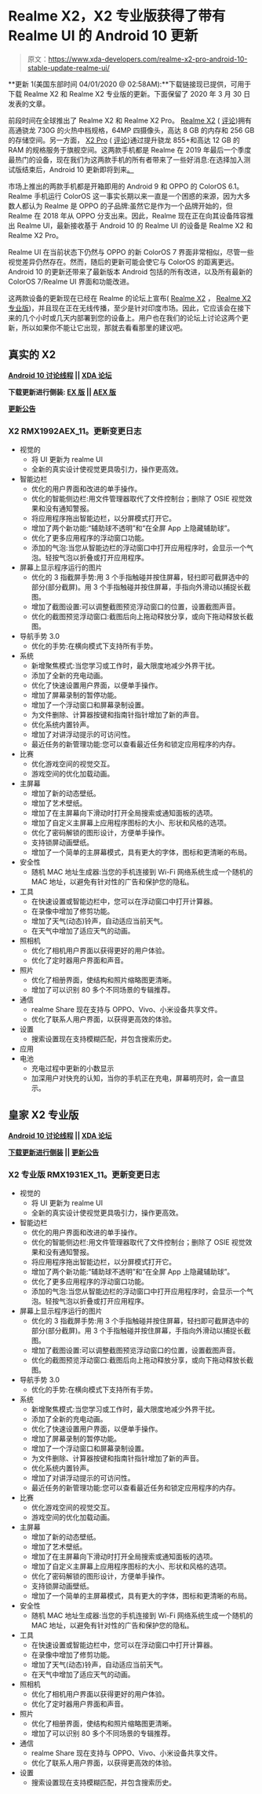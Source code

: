 # Realme X2，X2 专业版获得了带有 Realme UI 的 Android 10 更新

> 原文：<https://www.xda-developers.com/realme-x2-pro-android-10-stable-update-realme-ui/>

**更新 1(美国东部时间 04/01/2020 @ 02:58AM):**下载链接现已提供，可用于下载 Realme X2 和 Realme X2 专业版的更新。下面保留了 2020 年 3 月 30 日发表的文章。

前段时间在全球推出了 Realme X2 和 Realme X2 Pro。 [Realme X2](https://www.xda-developers.com/realme-x2-snapdragon-730g-30w-fast-charging-64mp-quad-camera-in-india/) ( [评论](https://www.xda-developers.com/realme-x2-review-snapdragon-730g-gaming/))拥有高通骁龙 730G 的火热中档规格，64MP 四摄像头，高达 8 GB 的内存和 256 GB 的存储空间。另一方面， [X2 Pro](https://www.xda-developers.com/realme-x2-pro-snapdragon-855-plus-64mp-optical-zoom-12gb-ram-ufs-3-0/) ( [评论](https://www.xda-developers.com/realme-x2-pro-xda-review/))通过提升骁龙 855+和高达 12 GB 的 RAM 的规格服务于旗舰空间。这两款手机都是 Realme 在 2019 年最后一个季度最热门的设备，现在我们为这两款手机的所有者带来了一些好消息:在选择加入测试版结束后，Android 10 更新即将到来[。](https://www.xda-developers.com/realme-x2-pro-ui-coloros-7-android-10-beta/)

市场上推出的两款手机都是开箱即用的 Android 9 和 OPPO 的 ColorOS 6.1。Realme 手机运行 ColorOS 这一事实长期以来一直是一个困惑的来源，因为大多数人都认为 Realme 是 OPPO 的子品牌:虽然它是作为一个品牌开始的，但 Realme 在 2018 年从 OPPO 分支出来。因此，Realme 现在正在向其设备阵容推出 Realme UI，最新接收基于 Android 10 的 Realme UI 的设备是 Realme X2 和 Realme X2 Pro。

Realme UI 在当前状态下仍然与 OPPO 的新 ColorOS 7 界面非常相似，尽管一些视觉差异仍然存在。然而，随后的更新可能会使它与 ColorOS 的距离更远。Android 10 的更新还带来了最新版本 Android 包括的所有改进，以及所有最新的 ColorOS 7/Realme UI 界面和功能改进。

这两款设备的更新现在已经在 Realme 的论坛上宣布( [Realme X2](https://c.realme.com/in/post-details/1243515395466330112) ， [Realme X2 专业版](https://c.realme.com/in/post-details/1243817777916018688))，并且现在正在无线传播，至少是针对印度市场。因此，它应该会在接下来的几个小时或几天内部署到您的设备上。用户也在我们的论坛上讨论这两个更新，所以如果你不能让它出现，那就去看看那里的建议吧。

## 真实的 X2

**[Android 10 讨论线程](https://forum.xda-developers.com/realme-x2/how-to/rmx1992exrmx1992ex11c-05-indian-variant-t4071591) || [XDA 论坛](https://forum.xda-developers.com/realme-x2)**

**下载更新进行侧装: [EX 版](https://download.c.realme.com/osupdate/RMX1992EX_11_OTA_1050_all_ExeuzrTLLJh5.ozip) || [AEX 版](https://download.c.realme.com/osupdate/RMX1992AEX_11_OTA_1050_all_dgEaNNRO2U9L.ozip)**

**[更新公告](https://c.realme.com/in/post-details/1243515395466330112)**

### X2 RMX1992AEX_11。更新变更日志

*   视觉的
    *   将 UI 更新为 realme UI
    *   全新的真实设计使视觉更具吸引力，操作更高效。
*   智能边栏
    *   优化的用户界面和改进的单手操作。
    *   优化的智能侧边栏:用文件管理器取代了文件控制台；删除了 OSIE 视觉效果和没有通知警报。
    *   将应用程序拖出智能边栏，以分屏模式打开它。
    *   增加了两个新功能:“辅助球不透明”和“在全屏 App 上隐藏辅助球”。
    *   优化了更多应用程序的浮动窗口功能。
    *   添加的气泡:当您从智能边栏的浮动窗口中打开应用程序时，会显示一个气泡。轻按气泡以折叠或打开应用程序。
*   屏幕上显示程序运行的图片
    *   优化的 3 指截屏手势:用 3 个手指触碰并按住屏幕，轻扫即可截屏选中的部分(部分截屏)。用 3 个手指触碰并按住屏幕，手指向外滑动以捕捉长截图。
    *   增加了截图设置:可以调整截图预览浮动窗口的位置，设置截图声音。
    *   优化的截图预览浮动窗口:截图后向上拖动释放分享，或向下拖动释放长截图。
*   导航手势 3.0
    *   优化的手势:在横向模式下支持所有手势。
*   系统
    *   新增聚焦模式:当您学习或工作时，最大限度地减少外界干扰。
    *   添加了全新的充电动画。
    *   优化了快速设置用户界面，以便单手操作。
    *   增加了屏幕录制的暂停功能。
    *   增加了一个浮动窗口和屏幕录制设置。
    *   为文件删除、计算器按键和指南针指针增加了新的声音。
    *   优化系统内置铃声。
    *   增加了对讲浮动提示的可访问性。
    *   最近任务的新管理功能:您可以查看最近任务和锁定应用程序的内存。
*   比赛
    *   优化游戏空间的视觉交互。
    *   游戏空间的优化加载动画。
*   主屏幕
    *   增加了新的动态壁纸。
    *   增加了艺术壁纸。
    *   增加了在主屏幕向下滑动时打开全局搜索或通知面板的选项。
    *   增加了自定义主屏幕上应用程序图标的大小、形状和风格的选项。
    *   优化了密码解锁的图形设计，方便单手操作。
    *   支持锁屏动画壁纸。
    *   增加了一个简单的主屏幕模式，具有更大的字体，图标和更清晰的布局。
*   安全性
    *   随机 MAC 地址生成器:当您的手机连接到 Wi-Fi 网络系统生成一个随机的 MAC 地址，以避免有针对性的广告和保护您的隐私。
*   工具
    *   在快速设置或智能边栏中，您可以在浮动窗口中打开计算器。
    *   在录像中增加了修剪功能。
    *   增加了天气(动态)铃声，自动适应当前天气。
    *   在天气中增加了适应天气的动画。
*   照相机
    *   优化了相机用户界面以获得更好的用户体验。
    *   优化了定时器用户界面和声音。
*   照片
    *   优化了相册界面，使结构和照片缩略图更清晰。
    *   增加了可以识别 80 多个不同场景的专辑推荐。
*   通信
    *   realme Share 现在支持与 OPPO、Vivo、小米设备共享文件。
    *   优化了联系人用户界面，以获得更高效的体验。
*   设置
    *   搜索设置现在支持模糊匹配，并包含搜索历史。
*   应用
*   电池
    *   充电过程中更新的小数显示
    *   加深用户对快充的认知，当你的手机正在充电，屏幕明亮时，会一直显示。

## 皇家 X2 专业版

**[Android 10 讨论线程](https://forum.xda-developers.com/realme-x2-pro/how-to/rmx1931ex11-c-20-rolling-realme-ui-v1-0-t4062589) || [XDA 论坛](https://forum.xda-developers.com/realme-x2-pro)**

**[下载更新进行侧装](https://download.c.realme.com/osupdate/RMX1931EX_11_OTA_1230_all_u4DJcrigsE54.ozip) || [更新公告](https://c.realme.com/in/post-details/1243817777916018688)**

### X2 专业版 RMX1931EX_11。更新变更日志

*   视觉的
    *   将 UI 更新为 realme UI
    *   全新的真实设计使视觉更具吸引力，操作更高效。
*   智能边栏
    *   优化的用户界面和改进的单手操作。
    *   优化的智能侧边栏:用文件管理器取代了文件控制台；删除了 OSIE 视觉效果和没有通知警报。
    *   将应用程序拖出智能边栏，以分屏模式打开它。
    *   增加了两个新功能:“辅助球不透明”和“在全屏 App 上隐藏辅助球”。
    *   优化了更多应用程序的浮动窗口功能。
    *   添加的气泡:当您从智能边栏的浮动窗口中打开应用程序时，会显示一个气泡。轻按气泡以折叠或打开应用程序。
*   屏幕上显示程序运行的图片
    *   优化的 3 指截屏手势:用 3 个手指触碰并按住屏幕，轻扫即可截屏选中的部分(部分截屏)。用 3 个手指触碰并按住屏幕，手指向外滑动以捕捉长截图。
    *   增加了截图设置:可以调整截图预览浮动窗口的位置，设置截图声音。
    *   优化的截图预览浮动窗口:截图后向上拖动释放分享，或向下拖动释放长截图。
*   导航手势 3.0
    *   优化的手势:在横向模式下支持所有手势。
*   系统
    *   新增聚焦模式:当您学习或工作时，最大限度地减少外界干扰。
    *   添加了全新的充电动画。
    *   优化了快速设置用户界面，以便单手操作。
    *   增加了屏幕录制的暂停功能。
    *   增加了一个浮动窗口和屏幕录制设置。
    *   为文件删除、计算器按键和指南针指针增加了新的声音。
    *   优化系统内置铃声。
    *   增加了对讲浮动提示的可访问性。
    *   最近任务的新管理功能:您可以查看最近任务和锁定应用程序的内存。
*   比赛
    *   优化游戏空间的视觉交互。
    *   游戏空间的优化加载动画。
*   主屏幕
    *   增加了新的动态壁纸。
    *   增加了艺术壁纸。
    *   增加了在主屏幕向下滑动时打开全局搜索或通知面板的选项。
    *   增加了自定义主屏幕上应用程序图标的大小、形状和风格的选项。
    *   优化了密码解锁的图形设计，方便单手操作。
    *   支持锁屏动画壁纸。
    *   增加了一个简单的主屏幕模式，具有更大的字体，图标和更清晰的布局。
*   安全性
    *   随机 MAC 地址生成器:当您的手机连接到 Wi-Fi 网络系统生成一个随机的 MAC 地址，以避免有针对性的广告和保护您的隐私。
*   工具
    *   在快速设置或智能边栏中，您可以在浮动窗口中打开计算器。
    *   在录像中增加了修剪功能。
    *   增加了天气(动态)铃声，自动适应当前天气。
    *   在天气中增加了适应天气的动画。
*   照相机
    *   优化了相机用户界面以获得更好的用户体验。
    *   优化了定时器用户界面和声音。
*   照片
    *   优化了相册界面，使结构和照片缩略图更清晰。
    *   增加了可以识别 80 多个不同场景的专辑推荐。
*   通信
    *   realme Share 现在支持与 OPPO、Vivo、小米设备共享文件。
    *   优化了联系人用户界面，以获得更高效的体验。
*   设置
    *   搜索设置现在支持模糊匹配，并包含搜索历史。